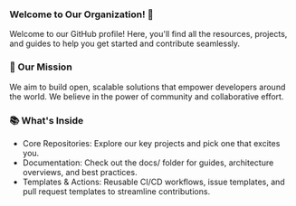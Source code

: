 ### Welcome to Our Organization! 👋

Welcome to our GitHub profile! Here, you'll find all the resources, projects, and guides to help you get started and contribute seamlessly.

### 🚀 Our Mission

We aim to build open, scalable solutions that empower developers around the world. We believe in the power of community and collaborative effort.

### 📚 What's Inside

- Core Repositories: Explore our key projects and pick one that excites you.
- Documentation: Check out the docs/ folder for guides, architecture overviews, and best practices.
- Templates & Actions: Reusable CI/CD workflows, issue templates, and pull request templates to streamline contributions.
